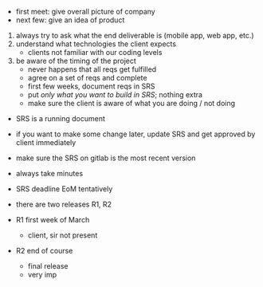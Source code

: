 - first meet: give overall picture of company
- next few: give an idea of product

1. always try to ask what the end deliverable is (mobile app, web app, etc.)
2. understand what technologies the client expects
    - clients not familiar with our coding levels
3. be aware of the timing of the project
    - never happens that all reqs get fulfilled
    - agree on a set of reqs and complete
    - first few weeks, document reqs in SRS
    - put *only what you want to build in SRS*; nothing extra
    - make sure the client is aware of what you are doing / not doing

- SRS is a running document
- if you want to make some change later, update SRS and get approved by client immediately
- make sure the SRS on gitlab is the most recent version
- always take minutes
- SRS deadline EoM tentatively

- there are two releases R1, R2
- R1 first week of March
    - client, sir not present
- R2 end of course
    - final release
    - very imp
